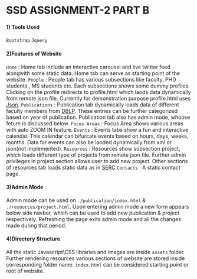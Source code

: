 
# SSD ASSIGNMENT-2 PART B


#### 1) Tools Used
`Bootstrap` `Jquery`

#### 2)Features of Website
`Home` : Home tab include an interactive carousel and live twitter feed alongwith some static data. Home tab can serve as starting point of the website.
`People` : People tab has various subsections like faculty, PHD students , MS students etc. Each subsections shows some dummy profiles. Clicking on the profile redirects to profile.html which laods data dynamically from remote json file. Currently for demonstration purpose profile.html uses [Json](https://data-host.github.io/data/profile.json).
`Publications` : Publication tab dynamically loads data of different faculty members from [DBLP](https://dblp.org/). These entries can be further categorized based on year of publication. Publication tab also has admin mode, whoose feture is discussed below.
`Focus Areas` : Focus Area shows various areas with auto ZOOM IN feature.
`Events` : Events tabs show a fun and interactive calendar. This calendar can bifurcate events based on hours, days, weeks, months. Data for events can also be laoded dynamically from xml or json(not implemented).
`Resources` : Resources show subsection project, which loads different type of projects from remote json file. Further admin privileges in project section allows user to add new project. Other sections of resources tab loads static data as in [SERC](https://serc.iiit.ac.in)
`Contacts` : A static contact page.

#### 3)Admin Mode
Admin mode can be used on `./publication/index.html` & `./resources/project.html`. Upon entering admin mode a new form appears below side navbar, which can be used to add new publication & project respectively. Refreshing the page exits admin mode and all the changes made during that period.

#### 4)Directory Structure
All the static Javascript\CSS libraries and images are inside `assets` folder. Further rendering resources various sections of website are stored inside corresponding folder name. `index.html` can be considered starting point or root of website.

